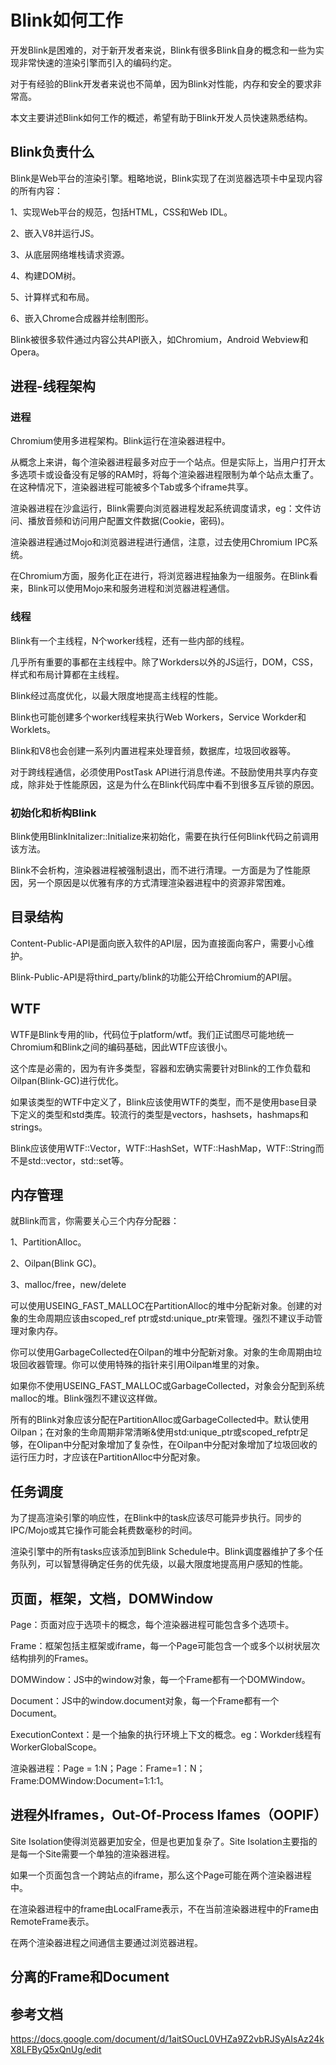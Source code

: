 # Blink如何工作

开发Blink是困难的，对于新开发者来说，Blink有很多Blink自身的概念和一些为实现非常快速的渲染引擎而引入的编码约定。

对于有经验的Blink开发者来说也不简单，因为Blink对性能，内存和安全的要求非常高。

本文主要讲述Blink如何工作的概述，希望有助于Blink开发人员快速熟悉结构。

## Blink负责什么

Blink是Web平台的渲染引擎。粗略地说，Blink实现了在浏览器选项卡中呈现内容的所有内容：

1、实现Web平台的规范，包括HTML，CSS和Web IDL。

2、嵌入V8并运行JS。

3、从底层网络堆栈请求资源。

4、构建DOM树。

5、计算样式和布局。

6、嵌入Chrome合成器并绘制图形。

Blink被很多软件通过内容公共API嵌入，如Chromium，Android Webview和Opera。

## 进程-线程架构

### 进程

Chromium使用多进程架构。Blink运行在渲染器进程中。

从概念上来讲，每个渲染器进程最多对应于一个站点。但是实际上，当用户打开太多选项卡或设备没有足够的RAM时，将每个渲染器进程限制为单个站点太重了。在这种情况下，渲染器进程可能被多个Tab或多个iframe共享。

渲染器进程在沙盒运行，Blink需要向浏览器进程发起系统调度请求，eg：文件访问、播放音频和访问用户配置文件数据(Cookie，密码)。

渲染器进程通过Mojo和浏览器进程进行通信，注意，过去使用Chromium IPC系统。

在Chromium方面，服务化正在进行，将浏览器进程抽象为一组服务。在Blink看来，Blink可以使用Mojo来和服务进程和浏览器进程通信。

### 线程

Blink有一个主线程，N个worker线程，还有一些内部的线程。

几乎所有重要的事都在主线程中。除了Workders以外的JS运行，DOM，CSS，样式和布局计算都在主线程。

Blink经过高度优化，以最大限度地提高主线程的性能。

Blink也可能创建多个worker线程来执行Web Workers，Service Workder和Worklets。

Blink和V8也会创建一系列内置进程来处理音频，数据库，垃圾回收器等。

对于跨线程通信，必须使用PostTask API进行消息传递。不鼓励使用共享内存变成，除非处于性能原因，这是为什么在Blink代码库中看不到很多互斥锁的原因。

### 初始化和析构Blink

Blink使用BlinkInitalizer::Initialize来初始化，需要在执行任何Blink代码之前调用该方法。

Blink不会析构，渲染器进程被强制退出，而不进行清理。一方面是为了性能原因，另一个原因是以优雅有序的方式清理渲染器进程中的资源非常困难。

## 目录结构

Content-Public-API是面向嵌入软件的API层，因为直接面向客户，需要小心维护。

Blink-Public-API是将third_party/blink的功能公开给Chromium的API层。

## WTF

WTF是Blink专用的lib，代码位于platform/wtf。我们正试图尽可能地统一Chromium和Blink之间的编码基础，因此WTF应该很小。

这个库是必需的，因为有许多类型，容器和宏确实需要针对Blink的工作负载和Oilpan(Blink-GC)进行优化。

如果该类型的WTF中定义了，Blink应该使用WTF的类型，而不是使用base目录下定义的类型和std类库。较流行的类型是vectors，hashsets，hashmaps和strings。

Blink应该使用WTF::Vector，WTF::HashSet，WTF::HashMap，WTF::String而不是std::vector，std::set等。

## 内存管理

就Blink而言，你需要关心三个内存分配器：

1、PartitionAlloc。

2、Oilpan(Blink GC)。

3、malloc/free，new/delete

可以使用USEING_FAST_MALLOC在PartitionAlloc的堆中分配新对象。创建的对象的生命周期应该由scoped_ref ptr或std:unique_ptr来管理。强烈不建议手动管理对象内存。

你可以使用GarbageCollected在Oilpan的堆中分配新对象。对象的生命周期由垃圾回收器管理。你可以使用特殊的指针来引用Oilpan堆里的对象。

如果你不使用USEING_FAST_MALLOC或GarbageCollected，对象会分配到系统malloc的堆。Blink强烈不建议这样做。

所有的Blink对象应该分配在PartitionAlloc或GarbageCollected中。默认使用Oilpan；在对象的生命周期非常清晰&使用std:unique_ptr或scoped_refptr足够，在Olipan中分配对象增加了复杂性，在Oilpan中分配对象增加了垃圾回收的运行压力时，才应该在PartitionAlloc中分配对象。

## 任务调度

为了提高渲染引擎的响应性，在Blink中的task应该尽可能异步执行。同步的IPC/Mojo或其它操作可能会耗费数毫秒的时间。

渲染引擎中的所有tasks应该添加到Blink Schedule中。Blink调度器维护了多个任务队列，可以智慧得确定任务的优先级，以最大限度地提高用户感知的性能。

## 页面，框架，文档，DOMWindow

Page：页面对应于选项卡的概念，每个渲染器进程可能包含多个选项卡。

Frame：框架包括主框架或iframe，每一个Page可能包含一个或多个以树状层次结构排列的Frames。

DOMWindow：JS中的window对象，每一个Frame都有一个DOMWindow。

Document：JS中的window.document对象，每一个Frame都有一个Document。

ExecutionContext：是一个抽象的执行环境上下文的概念。eg：Workder线程有WorkerGlobalScope。

渲染器进程：Page = 1:N；Page：Frame=1：N；Frame:DOMWindow:Document=1:1:1。

## 进程外Iframes，Out-Of-Process Ifames（OOPIF）

Site Isolation使得浏览器更加安全，但是也更加复杂了。Site Isolation主要指的是每一个Site需要一个单独的渲染器进程。

如果一个页面包含一个跨站点的iframe，那么这个Page可能在两个渲染器进程中。

在渲染器进程中的frame由LocalFrame表示，不在当前渲染器进程中的Frame由RemoteFrame表示。

在两个渲染器进程之间通信主要通过浏览器进程。

## 分离的Frame和Document



## 参考文档

https://docs.google.com/document/d/1aitSOucL0VHZa9Z2vbRJSyAIsAz24kX8LFByQ5xQnUg/edit